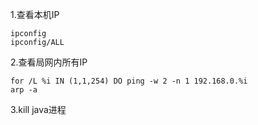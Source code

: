 1.查看本机IP

```
ipconfig 
ipconfig/ALL
```

2.查看局网内所有IP

```
for /L %i IN (1,1,254) DO ping -w 2 -n 1 192.168.0.%i
arp -a
```

3.kill java进程

```

```

